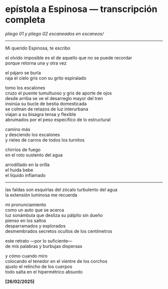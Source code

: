 # epístola a Espinosa — transcripción completa

*pliego 01 y pliego 02 escaneados en escaneos/*

---

Mi querido Espinosa, te escribo

el olvido imposible es el de aquello que no se puede recordar  
porque retorna una y otra vez

el pájaro se burla  
raja el cielo gris con su grito espiralado

tomo los escalones  
cruzo el puente tumultuoso y gris de aporte de ojos  
desde arriba se ve el desarreglo mayor del tren  
insinúa su bucle de bestia domesticada  
se colman de retazos de luz interurbana  
viajan a su bisagra tensa y flexible  
abrumados por el peso específico de lo estructural

camino más  
y desciendo los escalones  
y rieles de carros de todos los turnitos

chirríos de fuego  
en el roto sustento del agua

arrodillado en la orilla  
el huida bebe  
el líquido inflamado

---

las faldas son esquirlas del zócalo turbulento del agua  
la extensión luminosa me recuerda

mi pronunciamiento  
como un auto que se acerca  
luz sonámbula que desliza su pálpito sin dueño  
pienso en los saltos  
desparramados y explorados  
desmembrados secretos ocultos de los centímetros

este retrato —por lo suficiente—  
de mis palabras y burbujas dispersas

y cómo cuando miro  
colocando el tenedor en el vientre de los corchos  
ajusto el relincho de los cuerpos  
todo salta en el hipermétrico absurdo

**[26/02/2025]**
